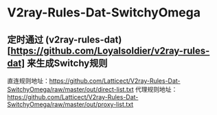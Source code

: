 # V2ray-Rules-Dat-SwitchyOmega
## 定时通过 (v2ray-rules-dat)[https://github.com/Loyalsoldier/v2ray-rules-dat] 来生成Switchy规则
直连规则地址：https://github.com/Latticect/V2ray-Rules-Dat-SwitchyOmega/raw/master/out/direct-list.txt
代理规则地址：https://github.com/Latticect/V2ray-Rules-Dat-SwitchyOmega/raw/master/out/proxy-list.txt
